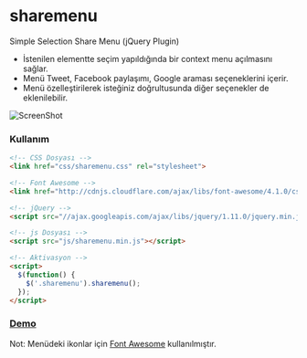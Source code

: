 sharemenu
=========

Simple Selection Share Menu (jQuery Plugin)

* İstenilen elementte seçim yapıldığında bir context menu açılmasını sağlar.
* Menü Tweet, Facebook paylaşımı, Google araması seçeneklerini içerir.
* Menü özelleştirilerek isteğiniz doğrultusunda diğer seçenekler de eklenilebilir.

![ScreenShot](http://beltslib.net/inc/images/kullanici/ShareMenu/sharemenu.jpg)

### Kullanım
```html
<!-- CSS Dosyası -->
<link href="css/sharemenu.css" rel="stylesheet">

<!-- Font Awesome -->
<link href="http://cdnjs.cloudflare.com/ajax/libs/font-awesome/4.1.0/css/font-awesome.css" rel="stylesheet">

<!-- jQuery -->
<script src="//ajax.googleapis.com/ajax/libs/jquery/1.11.0/jquery.min.js"></script>

<!-- js Dosyası -->
<script src="js/sharemenu.min.js"></script>

<!-- Aktivasyon -->
<script>
  $(function() {
    $('.sharemenu').sharemenu();
  });
</script>

```

### [Demo](http://beltslib.net/paylasim-menusu.html)

Not: Menüdeki ikonlar için [Font Awesome](http://fontawesome.io/) kullanılmıştır.
